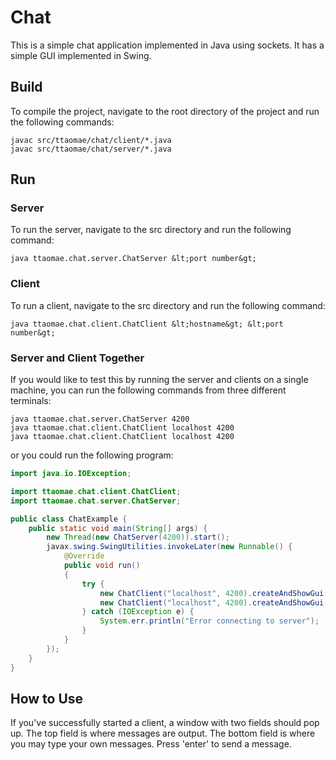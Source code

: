 # Chat
This is a simple chat application implemented in Java using sockets. It has a simple GUI implemented in Swing.

## Build
To compile the project, navigate to the root directory of the project and run the following commands:
```
javac src/ttaomae/chat/client/*.java
javac src/ttaomae/chat/server/*.java
```

## Run
### Server
To run the server, navigate to the src directory and run the following command:
```
java ttaomae.chat.server.ChatServer &lt;port number&gt;
```

### Client
To run a client, navigate to the src directory and run the following command:
```
java ttaomae.chat.client.ChatClient &lt;hostname&gt; &lt;port number&gt;
```

### Server and Client Together
If you would like to test this by running the server and clients on a single machine, you can run the following commands from three different terminals:
```
java ttaomae.chat.server.ChatServer 4200
java ttaomae.chat.client.ChatClient localhost 4200
java ttaomae.chat.client.ChatClient localhost 4200
```

or you could run the following program:

```java
import java.io.IOException;

import ttaomae.chat.client.ChatClient;
import ttaomae.chat.server.ChatServer;

public class ChatExample {
    public static void main(String[] args) {
        new Thread(new ChatServer(4200)).start();
        javax.swing.SwingUtilities.invokeLater(new Runnable() {
            @Override
            public void run()
            {
                try {
                    new ChatClient("localhost", 4200).createAndShowGui();
                    new ChatClient("localhost", 4200).createAndShowGui();
                } catch (IOException e) {
                    System.err.println("Error connecting to server");
                }
            }
        });
    }
}
```

## How to Use
If you've successfully started a client, a window with two fields should pop up. The top field is where messages are output. The bottom field is where you may type your own messages. Press 'enter' to send a message.
